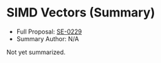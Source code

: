 # SIMD Vectors (Summary)

* Full Proposal: [SE-0229](https://github.com/apple/swift-evolution/blob/main/proposals/0229-simd.md)
* Summary Author: N/A

Not yet summarized.
